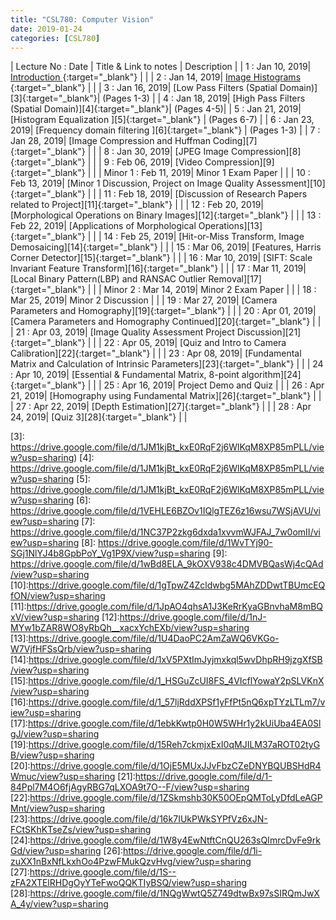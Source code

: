 ```yaml
---
title: "CSL780: Computer Vision"
date: 2019-01-24
categories: [CSL780]
---
```


| Lecture No : Date | Title & Link to notes | Description |
| 1 : Jan 10, 2019| [Introduction                ][1]{:target="_blank"}  |                |
| 2 : Jan 14, 2019| [Image Histograms            ][2]{:target="_blank"}  |                |
| 3 : Jan 16, 2019| [Low Pass Filters (Spatial Domain)][3]{:target="_blank"}| (Pages 1-3) |
| 4 : Jan 18, 2019| [High Pass Filters (Spatial Domain)][4]{:target="_blank"}| (Pages 4-5)|
| 5 : Jan 21, 2019| [Histogram Equalization      ][5]{:target="_blank"}  |  (Pages 6-7)   |
| 6 : Jan 23, 2019| [Frequency domain filtering  ][6]{:target="_blank"}  |  (Pages 1-3)   |
| 7 : Jan 28, 2019| [Image Compression and Huffman Coding][7]{:target="_blank"}  |   |
| 8 : Jan 30, 2019| [JPEG Image Compression][8]{:target="_blank"}  |   |
| 9 : Feb 06, 2019| [Video Compression][9]{:target="_blank"}  |   |
| Minor 1 : Feb 11, 2019| Minor 1 Exam Paper  |                |
| 10 : Feb 13, 2019| [Minor 1 Discussion, Project on Image Quality Assessment][10]{:target="_blank"}  |   |
| 11 : Feb 18, 2019| [Discussion of Research Papers related to Project][11]{:target="_blank"}  |   |
| 12 : Feb 20, 2019| [Morphological Operations on Binary Images][12]{:target="_blank"}  |   |
| 13 : Feb 22, 2019| [Applications of Morphological Operations][13]{:target="_blank"}  |   |
| 14 : Feb 25, 2019| [Hit-or-Miss Transform, Image Demosaicing][14]{:target="_blank"}  |   |
| 15 : Mar 06, 2019| [Features, Harris Corner Detector][15]{:target="_blank"}  |   |
| 16 : Mar 10, 2019| [SIFT: Scale Invariant Feature Transform][16]{:target="_blank"}  |   |
| 17 : Mar 11, 2019| [Local Binary Pattern(LBP) and RANSAC Outlier Removal][17]{:target="_blank"}  |   |
| Minor 2 : Mar 14, 2019| Minor 2 Exam Paper  |   |
| 18 : Mar 25, 2019| Minor 2 Discussion  |   |
| 19 : Mar 27, 2019| [Camera Parameters and Homography][19]{:target="_blank"}  |   |
| 20 : Apr 01, 2019| [Camera Parameters and Homography Continued][20]{:target="_blank"}  |   |
| 21 : Apr 03, 2019| [Image Quality Assessment Project Discussion][21]{:target="_blank"}  |   |
| 22 : Apr 05, 2019| [Quiz and Intro to Camera Calibration][22]{:target="_blank"}  |   |
| 23 : Apr 08, 2019| [Fundamental Matrix and Calculation of Intrinsic Parameters][23]{:target="_blank"}  |   |
| 24 : Apr 10, 2019| [Essential & Fundamental Matrix, 8-point algorithm][24]{:target="_blank"}  |   |
| 25 : Apr 16, 2019| Project Demo and Quiz  |   |
| 26 : Apr 21, 2019| [Homography using Fundamental Matrix][26]{:target="_blank"}  |   |
| 27 : Apr 22, 2019| [Depth Estimation][27]{:target="_blank"}  |   |
| 28 : Apr 24, 2019| [Quiz 3][28]{:target="_blank"}  |   |

[1]: https://sahilbansal17.github.io/eCSe-Notes/csl780/2019/01/10/computer-vision-introduction.html
[2]: https://sahilbansal17.github.io/eCSe-Notes/csl780/2019/01/14/computer-vision.html
[3]: https://drive.google.com/file/d/1JM1kjBt_kxE0RqF2j6WlKqM8XP85mPLL/view?usp=sharing)
[4]: https://drive.google.com/file/d/1JM1kjBt_kxE0RqF2j6WlKqM8XP85mPLL/view?usp=sharing
[5]: https://drive.google.com/file/d/1JM1kjBt_kxE0RqF2j6WlKqM8XP85mPLL/view?usp=sharing
[6]: https://drive.google.com/file/d/1VEHLE6BZOv1IQlgTEZ6z16wsu7WSjAVU/view?usp=sharing
[7]: https://drive.google.com/file/d/1NC37P2zkg6dxda1xvvmWJFAJ_7w0omII/view?usp=sharing
[8]: https://drive.google.com/file/d/1WvTYj90-SGj1NlYJ4b8GpbPoY_Vg1P9X/view?usp=sharing
[9]: https://drive.google.com/file/d/1wBd8ELA_9kOXV938c4DMVBQasWj4cQAd/view?usp=sharing
[10]:https://drive.google.com/file/d/1gTpwZ4Zcldwbg5MAhZDDwtTBUmcEQfON/view?usp=sharing
[11]:https://drive.google.com/file/d/1JpAO4qhsA1J3KeRrKyaGBnvhaM8mBQxV/view?usp=sharing
[12]:https://drive.google.com/file/d/1nJ-MYw1bZAR8WO8yRbQh__xacxYchEXb/view?usp=sharing
[13]:https://drive.google.com/file/d/1U4DaoPC2AmZaWQ6VKGo-W7VjfHFSsQrb/view?usp=sharing
[14]:https://drive.google.com/file/d/1xV5PXtImJyjmxkql5wvDhpRH9jzgXfSB/view?usp=sharing
[15]:https://drive.google.com/file/d/1_HSGuZcUI8FS_4VIcflYowaY2pSLVKnX/view?usp=sharing
[16]:https://drive.google.com/file/d/1_57ljRddXPSf1yFfPt5nQ6xpTYzLTLm7/view?usp=sharing
[17]:https://drive.google.com/file/d/1ebkKwtp0H0W5WHr1y2kUiUba4EA0SlgJ/view?usp=sharing
[19]:https://drive.google.com/file/d/15Reh7ckmjxExI0qMJILM37aROT02tyGB/view?usp=sharing
[20]:https://drive.google.com/file/d/1OjE5MUxJJvFbzCZeDNYBQUBSHdR4Wmuc/view?usp=sharing
[21]:https://drive.google.com/file/d/1-84Ppl7M4O6fjAgyRBG7qLXOA9t7O--F/view?usp=sharing
[22]:https://drive.google.com/file/d/1ZSkmshb30K50OEpQMToLyDfdLeAGPMnt/view?usp=sharing
[23]:https://drive.google.com/file/d/16k7IUkPWkSYPfVz6xJN-FCtSKhKTseZs/view?usp=sharing
[24]:https://drive.google.com/file/d/1W8y4EwNtftCnQU263sQImrcDvFe9rkGd/view?usp=sharing
[26]:https://drive.google.com/file/d/1i-zuXX1nBxNfLkxhOo4PzwFMukQzvHvg/view?usp=sharing
[27]:https://drive.google.com/file/d/1S--zFA2XTElRHDgOyYTeFwoQQKTIyBSQ/view?usp=sharing
[28]:https://drive.google.com/file/d/1NQgWwtQ5Z749dtwBx97sSIRQmJwXA_4y/view?usp=sharing